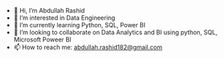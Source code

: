 - 👋 Hi, I’m Abdullah Rashid
- 👀 I’m interested in Data Engineering
- 🌱 I’m currently learning Python, SQL, Power BI
- 💞️ I’m looking to collaborate on Data Analytics and BI using python, SQL, Microsoft Poweer BI
- 📫 How to reach me: abdullah.rashid182@gmail.com

<!---
abdullahrashid182/abdullahrashid182 is a ✨ special ✨ repository because its `README.md` (this file) appears on your GitHub profile.
You can click the Preview link to take a look at your changes.
--->
